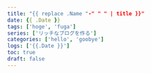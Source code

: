 ```yaml
---
title: "{{ replace .Name "-" " " | title }}"
date: {{ .Date }}
tags: ['hoge', 'fuga']
series: ['リッチなブログを作る']
categories: ['hello', 'goobye']
logs: ['{{.Date }}']
toc: true
draft: false
---
```


